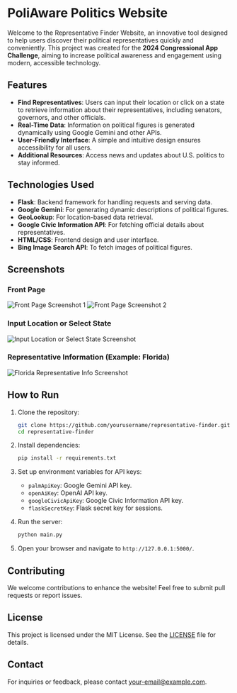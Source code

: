 # PoliAware Politics Website

Welcome to the Representative Finder Website, an innovative tool designed to help users discover their political representatives quickly and conveniently. This project was created for the **2024 Congressional App Challenge**, aiming to increase political awareness and engagement using modern, accessible technology.

## Features

- **Find Representatives**: Users can input their location or click on a state to retrieve information about their representatives, including senators, governors, and other officials.
- **Real-Time Data**: Information on political figures is generated dynamically using Google Gemini and other APIs.
- **User-Friendly Interface**: A simple and intuitive design ensures accessibility for all users.
- **Additional Resources**: Access news and updates about U.S. politics to stay informed.

## Technologies Used

- **Flask**: Backend framework for handling requests and serving data.
- **Google Gemini**: For generating dynamic descriptions of political figures.
- **GeoLookup**: For location-based data retrieval.
- **Google Civic Information API**: For fetching official details about representatives.
- **HTML/CSS**: Frontend design and user interface.
- **Bing Image Search API**: To fetch images of political figures.

## Screenshots

### Front Page
![Front Page Screenshot 1](https://ibb.co/282Rr2T)
![Front Page Screenshot 2](https://ibb.co/9GLkLzP)

### Input Location or Select State
![Input Location or Select State Screenshot](https://ibb.co/KwHjBc3)

### Representative Information (Example: Florida)
![Florida Representative Info Screenshot]([https://ibb.co/MRHB5yq](https://i.ibb.co/19NzJYH/Poli-Aware-Federal-Page.png))

## How to Run

1. Clone the repository:
   ```bash
   git clone https://github.com/yourusername/representative-finder.git
   cd representative-finder
   ```

2. Install dependencies:
   ```bash
   pip install -r requirements.txt
   ```

3. Set up environment variables for API keys:
   - `palmApiKey`: Google Gemini API key.
   - `openAiKey`: OpenAI API key.
   - `googleCivicApiKey`: Google Civic Information API key.
   - `flaskSecretKey`: Flask secret key for sessions.

4. Run the server:
   ```bash
   python main.py
   ```

5. Open your browser and navigate to `http://127.0.0.1:5000/`.

## Contributing

We welcome contributions to enhance the website! Feel free to submit pull requests or report issues.

## License

This project is licensed under the MIT License. See the [LICENSE](LICENSE) file for details.

## Contact

For inquiries or feedback, please contact [your-email@example.com](mailto:your-email@example.com).

